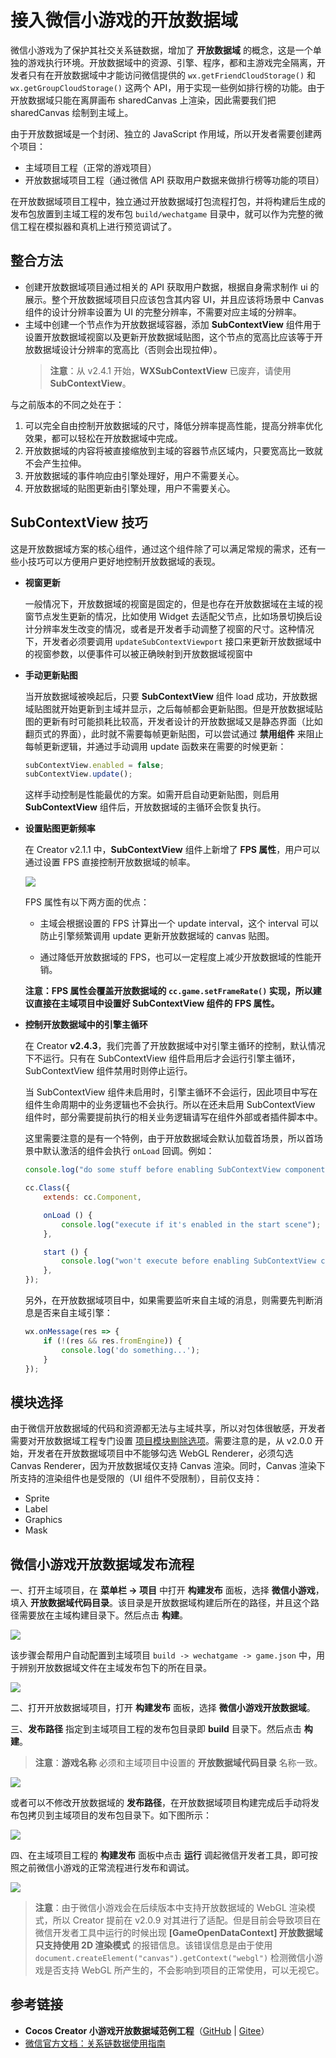 # 接入微信小游戏的开放数据域

微信小游戏为了保护其社交关系链数据，增加了 **开放数据域** 的概念，这是一个单独的游戏执行环境。开放数据域中的资源、引擎、程序，都和主游戏完全隔离，开发者只有在开放数据域中才能访问微信提供的 `wx.getFriendCloudStorage()` 和 `wx.getGroupCloudStorage()` 这两个 API，用于实现一些例如排行榜的功能。由于开放数据域只能在离屏画布 sharedCanvas 上渲染，因此需要我们把 sharedCanvas 绘制到主域上。

由于开放数据域是一个封闭、独立的 JavaScript 作用域，所以开发者需要创建两个项目：

- 主域项目工程（正常的游戏项目）
- 开放数据域项目工程（通过微信 API 获取用户数据来做排行榜等功能的项目）

在开放数据域项目工程中，独立通过开放数据域打包流程打包，并将构建后生成的发布包放置到主域工程的发布包 `build/wechatgame` 目录中，就可以作为完整的微信工程在模拟器和真机上进行预览调试了。

## 整合方法

- 创建开放数据域项目通过相关的 API 获取用户数据，根据自身需求制作 ui 的展示。整个开放数据域项目只应该包含其内容 UI，并且应该将场景中 Canvas 组件的设计分辨率设置为 UI 的完整分辨率，不需要对应主域的分辨率。
- 主域中创建一个节点作为开放数据域容器，添加 **SubContextView** 组件用于设置开放数据域视窗以及更新开放数据域贴图，这个节点的宽高比应该等于开放数据域设计分辨率的宽高比（否则会出现拉伸）。<br>
  > **注意**：从 v2.4.1 开始，**WXSubContextView** 已废弃，请使用 **SubContextView**。

与之前版本的不同之处在于：

1. 可以完全自由控制开放数据域的尺寸，降低分辨率提高性能，提高分辨率优化效果，都可以轻松在开放数据域中完成。
2. 开放数据域的内容将被直接缩放到主域的容器节点区域内，只要宽高比一致就不会产生拉伸。
3. 开放数据域的事件响应由引擎处理好，用户不需要关心。
4. 开放数据域的贴图更新由引擎处理，用户不需要关心。

## SubContextView 技巧

这是开放数据域方案的核心组件，通过这个组件除了可以满足常规的需求，还有一些小技巧可以方便用户更好地控制开放数据域的表现。

- **视窗更新**

  一般情况下，开放数据域的视窗是固定的，但是也存在开放数据域在主域的视窗节点发生更新的情况，比如使用 Widget 去适配父节点，比如场景切换后设计分辨率发生改变的情况，或者是开发者手动调整了视窗的尺寸。这种情况下，开发者必须要调用 `updateSubContextViewport` 接口来更新开放数据域中的视窗参数，以便事件可以被正确映射到开放数据域视窗中

- **手动更新贴图**

  当开放数据域被唤起后，只要 **SubContextView** 组件 load 成功，开放数据域贴图就开始更新到主域并显示，之后每帧都会更新贴图。但是开放数据域贴图的更新有时可能损耗比较高，开发者设计的开放数据域又是静态界面（比如翻页式的界面），此时就不需要每帧更新贴图，可以尝试通过 **禁用组件** 来阻止每帧更新逻辑，并通过手动调用 update 函数来在需要的时候更新：

  ```js
  subContextView.enabled = false;
  subContextView.update();
  ```

  这样手动控制是性能最优的方案。如需开启自动更新贴图，则启用 **SubContextView** 组件后，开放数据域的主循环会恢复执行。

- **设置贴图更新频率**

  在 Creator v2.1.1 中，**SubContextView** 组件上新增了 **FPS 属性**，用户可以通过设置 FPS 直接控制开放数据域的帧率。

  ![](./publish-baidugame/subcontext.png)

  FPS 属性有以下两方面的优点：

  - 主域会根据设置的 FPS 计算出一个 update interval，这个 interval 可以防止引擎频繁调用 update 更新开放数据域的 canvas 贴图。
  
  - 通过降低开放数据域的 FPS，也可以一定程度上减少开放数据域的性能开销。

  **注意：FPS 属性会覆盖开放数据域的 `cc.game.setFrameRate()` 实现，所以建议直接在主域项目中设置好 SubContextView 组件的 FPS 属性。**

- **控制开放数据域中的引擎主循环**

  在 Creator **v2.4.3**，我们完善了开放数据域中对引擎主循环的控制，默认情况下不运行。只有在 SubContextView 组件启用后才会运行引擎主循环，SubContextView 组件禁用时则停止运行。

  当 SubContextView 组件未启用时，引擎主循环不会运行，因此项目中写在组件生命周期中的业务逻辑也不会执行。所以在还未启用 SubContextView 组件时，部分需要提前执行的相关业务逻辑请写在组件外部或者插件脚本中。

  这里需要注意的是有一个特例，由于开放数据域会默认加载首场景，所以首场景中默认激活的组件会执行 `onLoad` 回调。例如：

  ```js
  console.log("do some stuff before enabling SubContextView component");

  cc.Class({
      extends: cc.Component,

      onLoad () {
          console.log("execute if it's enabled in the start scene");
      },

      start () {
          console.log("won't execute before enabling SubContextView component");
      },
  });
  ```

  另外，在开放数据域项目中，如果需要监听来自主域的消息，则需要先判断消息是否来自主域引擎：

  ```js
  wx.onMessage(res => {
      if (!(res && res.fromEngine)) {
          console.log('do something...');
      }
  });
  ```

## 模块选择

由于微信开放数据域的代码和资源都无法与主域共享，所以对包体很敏感，开发者需要对开放数据域工程专门设置 [项目模块剔除选项](../getting-started/basics/editor-panels/project-settings.md)。需要注意的是，从 v2.0.0 开始，开发者在开放数据域项目中不能够勾选 WebGL Renderer，必须勾选 Canvas Renderer，因为开放数据域仅支持 Canvas 渲染。同时，Canvas 渲染下所支持的渲染组件也是受限的（UI 组件不受限制），目前仅支持：

- Sprite
- Label
- Graphics
- Mask

## 微信小游戏开放数据域发布流程

一、打开主域项目，在 **菜单栏 -> 项目** 中打开  **构建发布** 面板，选择 **微信小游戏**，填入 **开放数据域代码目录**。该目录是开放数据域构建后所在的路径，并且这个路径需要放在主域构建目录下。然后点击 **构建**。

![](./publish-wechatgame/maintest-build.png)

该步骤会帮用户自动配置到主域项目 `build -> wechatgame -> game.json` 中，用于辨别开放数据域文件在主域发布包下的所在目录。

![](./publish-wechatgame/game-json.png)

二、打开开放数据域项目，打开 **构建发布** 面板，选择 **微信小游戏开放数据域**。

三、**发布路径** 指定到主域项目工程的发布包目录即 **build** 目录下。然后点击 **构建**。

> **注意**：**游戏名称** 必须和主域项目中设置的 **开放数据域代码目录** 名称一致。

![](./publish-wechatgame/open-data-project-build.png)

或者可以不修改开放数据域的 **发布路径**，在开放数据域项目构建完成后手动将发布包拷贝到主域项目的发布包目录下。如下图所示：

![](./publish-wechatgame/package.png)

四、在主域项目工程的 **构建发布** 面板中点击 **运行** 调起微信开发者工具，即可按照之前微信小游戏的正常流程进行发布和调试。

![](./publish-wechatgame/preview.png)

> **注意**：由于微信小游戏会在后续版本中支持开放数据域的 WebGL 渲染模式，所以 Creator 提前在 v2.0.9 对其进行了适配。但是目前会导致项目在微信开发者工具中运行的时候出现 **[GameOpenDataContext] 开放数据域只支持使用 2D 渲染模式** 的报错信息。该错误信息是由于使用 `document.createElement("canvas").getContext("webgl")` 检测微信小游戏是否支持 WebGL 所产生的，不会影响到项目的正常使用，可以无视它。

## 参考链接

- **Cocos Creator 小游戏开放数据域范例工程**（[GitHub](https://github.com/cocos/cocos-example-open-data-context) | [Gitee](https://gitee.com/mirrors_cocos-creator/OpenDataContext_TestCase)）
- [微信官方文档：关系链数据使用指南](https://developers.weixin.qq.com/minigame/dev/guide/open-ability/open-data.html)

